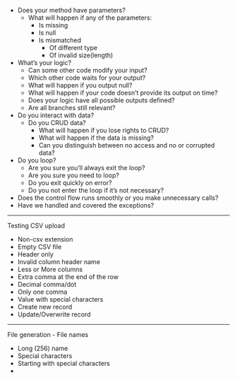 - Does your method have parameters?
    - What will happen if any of the parameters:
        - Is missing
        - Is null
        - Is mismatched
            - Of different type
            - Of invalid size(length)
- What’s your logic?
    - Can some other code modify your input?
    - Which other code waits for your output?
    - What will happen if you output null?
    - What will happen if your code doesn’t provide its output on time?
    - Does your logic have all possible outputs defined?
    - Are all branches still relevant? 
- Do you interact with data?
    - Do you CRUD data?
        - What will happen if you lose rights to CRUD?
        - What will happen if the data is missing?
        - Can you distinguish between no access and no or corrupted data?
- Do you loop?
    - Are you sure you’ll always exit the loop?
    - Are you sure you need to loop?
    - Do you exit quickly on error?
    - Do you not enter the loop if it’s not necessary?
- Does the control flow runs smoothly or you make unnecessary calls?
- Have we handled and covered the exceptions?


*************************
Testing CSV upload

- Non-csv extension
- Empty CSV file
- Header only
- Invalid column header name
- Less or More columns
- Extra comma at the end of the row
- Decimal comma/dot
- Only one comma
- Value with special characters
- Create new record
- Update/Overwrite record


*************************
File generation - File names

- Long (256) name
- Special characters
- Starting with special characters
- 






